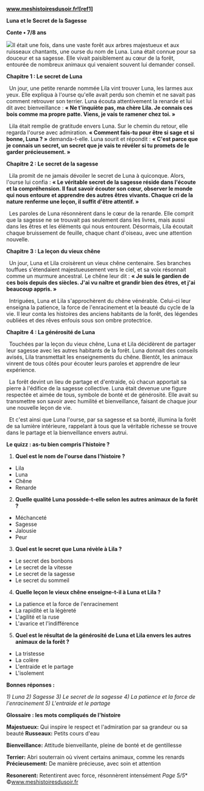 ﻿**www.meshistoiresdusoir.fr![ref1]**

**Luna et le Secret de la Sagesse**

**Conte • 7/8 ans**

![](Aspose.Words.54e1d0cb-bfa9-4cb0-9ad6-408fda63c42d.002.jpeg)Il était une fois, dans une vaste forêt aux arbres majestueux et aux ruisseaux chantants, une ourse du nom de Luna. Luna était connue pour sa douceur et sa sagesse. Elle vivait paisiblement au cœur de la forêt, entourée de nombreux animaux qui venaient souvent lui demander conseil.

**Chapitre 1 : Le secret de Luna**

` `Un jour, une petite renarde nommée Lila vint trouver Luna, les larmes aux yeux. Elle expliqua à l'ourse qu'elle avait perdu son chemin et ne savait pas comment retrouver son terrier. Luna écouta attentivement la renarde et lui dit avec bienveillance : **« Ne t'inquiète pas, ma chère Lila. Je connais ces bois comme ma propre patte. Viens, je vais te ramener chez toi. »**

` `Lila était remplie de gratitude envers Luna. Sur le chemin du retour, elle regarda l'ourse avec admiration. **« Comment fais-tu pour être si sage et si bonne, Luna ? »** demanda-t-elle. Luna sourit et répondit : **« C'est parce que je connais un secret, un secret que je vais te révéler si tu promets de le garder précieusement. »**

**Chapitre 2 : Le secret de la sagesse**

` `Lila promit de ne jamais dévoiler le secret de Luna à quiconque. Alors, l'ourse lui confia : **« Le véritable secret de la sagesse réside dans l'écoute et la compréhension. Il faut savoir écouter son cœur, observer le monde qui nous entoure et apprendre des autres êtres vivants. Chaque cri de la nature renferme une leçon, il suffit d'être attentif. »**

` `Les paroles de Luna résonnèrent dans le cœur de la renarde. Elle comprit que la sagesse ne se trouvait pas seulement dans les livres, mais aussi dans les êtres et les éléments qui nous entourent. Désormais, Lila écoutait chaque bruissement de feuille, chaque chant d'oiseau, avec une attention nouvelle.

**Chapitre 3 : La leçon du vieux chêne**

` `Un jour, Luna et Lila croisèrent un vieux chêne centenaire. Ses branches touffues s'étendaient majestueusement vers le ciel, et sa voix résonnait comme un murmure ancestral. Le chêne leur dit : **« Je suis le gardien de ces bois depuis des siècles. J'ai vu naître et grandir bien des êtres, et j'ai beaucoup appris. »**

` `Intriguées, Luna et Lila s'approchèrent du chêne vénérable. Celui-ci leur enseigna la patience, la force de l'enracinement et la beauté du cycle de la vie. Il leur conta les histoires des anciens habitants de la forêt, des légendes oubliées et des rêves enfouis sous son ombre protectrice.

**Chapitre 4 : La générosité de Luna**

` `Touchées par la leçon du vieux chêne, Luna et Lila décidèrent de partager leur sagesse avec les autres habitants de la forêt. Luna donnait des conseils avisés, Lila transmettait les enseignements du chêne. Bientôt, les animaux vinrent de tous côtés pour écouter leurs paroles et apprendre de leur expérience.

` `La forêt devint un lieu de partage et d'entraide, où chacun apportait sa pierre à l'édifice de la sagesse collective. Luna était devenue une figure respectée et aimée de tous, symbole de bonté et de générosité. Elle avait su transmettre son savoir avec humilité et bienveillance, faisant de chaque jour une nouvelle leçon de vie.

` `Et c'est ainsi que Luna l'ourse, par sa sagesse et sa bonté, illumina la forêt de sa lumière intérieure, rappelant à tous que la véritable richesse se trouve dans le partage et la bienveillance envers autrui.

**Le quizz : as-tu bien compris l'histoire ?** 

1) **Quel est le nom de l'ourse dans l'histoire ?**
- Lila
- Luna
- Chêne
- Renarde
2) **Quelle qualité Luna possède-t-elle selon les autres animaux de la forêt ?**
- Méchanceté
- Sagesse
- Jalousie
- Peur
3) **Quel est le secret que Luna révèle à Lila ?**
- Le secret des bonbons
- Le secret de la vitesse
- Le secret de la sagesse
- Le secret du sommeil
4) **Quelle leçon le vieux chêne enseigne-t-il à Luna et Lila ?**
- La patience et la force de l'enracinement
- La rapidité et la légèreté
- L'agilité et la ruse
- L'avarice et l'indifférence
5) **Quel est le résultat de la générosité de Luna et Lila envers les autres animaux de la forêt ?**
- La tristesse
- La colère
- L'entraide et le partage
- L'isolement

**Bonnes réponses :** 

*1) Luna 2) Sagesse 3) Le secret de la sagesse 4) La patience et la force de l'enracinement 5) L'entraide et le partage* 

**Glossaire : les mots compliqués de l'histoire** 

**Majestueux:** Qui inspire le respect et l'admiration par sa grandeur ou sa beauté **Russeaux:** Petits cours d'eau

**Bienveillance:** Attitude bienveillante, pleine de bonté et de gentillesse

**Terrier:** Abri souterrain où vivent certains animaux, comme les renards **Précieusement:** De manière précieuse, avec soin et attention

**Resonerent:** Retentirent avec force, résonnèrent intensément
*Page 5/5** ©www.meshistoiresdusoir.fr

[ref1]: Aspose.Words.54e1d0cb-bfa9-4cb0-9ad6-408fda63c42d.001.png
